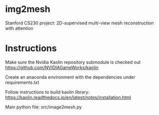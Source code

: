 # img2mesh
Stanford CS230 project: 2D-supervised multi-view mesh reconstruction with attention


# Instructions

Make sure the Nvidia Kaolin repository submodule is checked out
https://github.com/NVIDIAGameWorks/kaolin

Create an anaconda environment with the dependencies under requirements.txt

Follow instructions to build kaolin library:
https://kaolin.readthedocs.io/en/latest/notes/installation.html

Main python file: src/image2mesh.py